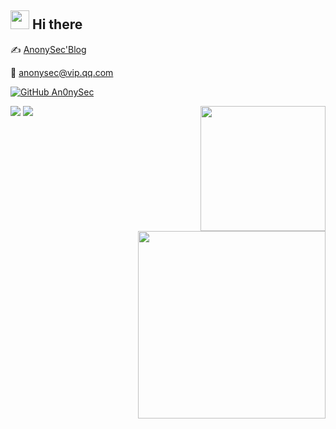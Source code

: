 <h2><img src="https://media.giphy.com/media/WUlplcMpOCEmTGBtBW/giphy.gif" width="30"/> Hi there</h2>

✍ [AnonySec'Blog](https://payloads.cn)

:e-mail: [anonysec@vip.qq.com](mailto:anonysec@vip.qq.com)

[![GitHub An0nySec](https://img.shields.io/github/followers/An0nySec?label=follower%20github&style=flat-square)](https://github.com/An0nySec)

<p>
  <img align='right' src="https://profile-counter.glitch.me/An0nySec/count.svg" width="200">
  <img src="https://github-readme-stats.mrdulin.vercel.app/api?username=An0nySec&show_icons=true&hide_border=true&theme=buefy">
  <img src="https://github-readme-stats.vercel.app/api/top-langs/?username=An0nySec&layout=compact&hide_border=true&theme=buefy&show_icons=true">
  <img align='right' src="https://payloads.oss-cn-hangzhou.aliyuncs.com/wechat.jpg" width="300">
</p>


